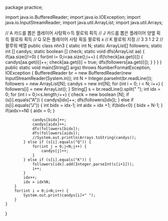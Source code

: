 package practice;

import java.io.BufferedReader;
import java.io.IOException;
import java.io.InputStreamReader;
import java.util.ArrayList;
import java.util.Arrays;

// A 카드를 뽑은 플레이어 사탕획ㅇ득 팔로워 획득
// J 카드를 뽑은 플레이어 양옆 획득 팔로워 획득
// Q 모든 플레이어 사탕 획등 팔로워 x
// K 팔로워 지정 
// 3 3 1 2 2
//팔루워 배열
public class nhn3 {
	static int N;
	static ArrayList<Integer>[] followers;
	static int [] candys; 
	static boolean [] check;
	static void dfs(ArrayList<Integer> aa) {
		if(aa.size()!=0) {
			for(int i= 0;i<aa.size();i++) {
				if(!check[aa.get(i)]) {
					candys[aa.get(i)]++;
					check[aa.get(i)] = true;
					dfs(followers[aa.get(i)]);
				}
			}
		}
	}
	public static void main(String[] args) throws NumberFormatException, IOException {
		BufferedReader br = new BufferedReader(new InputStreamReader(System.in));
		int N = Integer.parseInt(br.readLine());
		followers = new ArrayList[N];
		candys = new int[N];
		for (int i = 0; i < N; i++) {
			followers[i] = new ArrayList<Integer>();
		}
		String[] s = br.readLine().split(" ");
		int idx = 0;
		for (int i = 0;i<s.length;i++) {
			check = new boolean [N];
			if (s[i].equals("A")) {
				candys[idx]++;
				dfs(followers[idx]);
			} else if (s[i].equals("J")) {
				int bidx = idx-1;
				int aidx = idx +1;
				if(bidx<0) {
					bidx = N-1;
				}
				if(aidx>=N) {
					aidx = 0;
				}
				
				candys[bidx]++;
				candys[aidx]++;
				dfs(followers[bidx]);
				dfs(followers[aidx]);
				//System.out.println(Arrays.toString(candys));
			} else if (s[i].equals("Q")) {
				for(int j = 0;j<N;j++) {
					candys[j]++;
				}
			} else if (s[i].equals("K")) {
				followers[idx].add(Integer.parseInt(s[i+1]));
				i++;
			}
			idx++;
			idx = idx%N;
		}
		for(int i = 0;i<N;i++) {
			System.out.print(candys[i]+" ");
		}
	}

}
